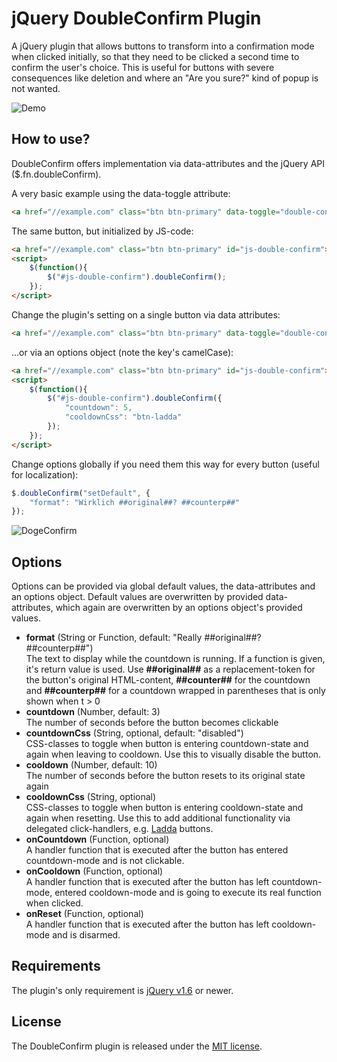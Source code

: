 jQuery DoubleConfirm Plugin
===========================

A jQuery plugin that allows buttons to transform into a confirmation mode when clicked initially, so that they need to be clicked a second time to confirm the user's choice.
This is useful for buttons with severe consequences like deletion and where an "Are you sure?" kind of popup is not wanted.

![Demo](http://i.imgur.com/aIH4weT.png)



How to use?
-----------

DoubleConfirm offers implementation via data-attributes and the jQuery API ($.fn.doubleConfirm).

A very basic example using the data-toggle attribute:
```html
<a href="//example.com" class="btn btn-primary" data-toggle="double-confirm">Go to example.com</a>
```

The same button, but initialized by JS-code:
```html
<a href="//example.com" class="btn btn-primary" id="js-double-confirm">Go to example.com</a>
<script>
	$(function(){
		$("#js-double-confirm").doubleConfirm();
	});
</script>
```

Change the plugin's setting on a single button via data attributes:
```html
<a href="//example.com" class="btn btn-primary" data-toggle="double-confirm" data-countdown="5" data-cooldown-css="btn-ladda">Go to example.com</a>
```

...or via an options object (note the key's camelCase):
```html
<a href="//example.com" class="btn btn-primary" id="js-double-confirm">Go to example.com</a>
<script>
	$(function(){
		$("#js-double-confirm").doubleConfirm({
			"countdown": 5,
			"cooldownCss": "btn-ladda"
		});
	});
</script>
```

Change options globally if you need them this way for every button (useful for localization):
```javascript
$.doubleConfirm("setDefault", {
	"format": "Wirklich ##original##? ##counterp##"
});
```

![DogeConfirm](http://i.imgur.com/fQ9dw0E.jpg "Doge Confirm")



Options
-------

Options can be provided via global default values, the data-attributes and an options object. Default values are overwritten by provided data-attributes, which again are overwritten by an options object's provided values.

* **format** (String or Function, default: "Really ##original##? ##counterp##")  
  The text to display while the countdown is running. If a function is given, it's return value is used. Use **##original##** as a replacement-token for the button's original HTML-content, **##counter##** for the countdown and **##counterp##** for a countdown wrapped in parentheses that is only shown when t > 0
* **countdown** (Number, default: 3)  
  The number of seconds before the button becomes clickable
* **countdownCss** (String, optional, default: "disabled")  
  CSS-classes to toggle when button is entering countdown-state and again when leaving to cooldown. Use this to visually disable the button.
* **cooldown** (Number, default: 10)  
  The number of seconds before the button resets to its original state again
* **cooldownCss** (String, optional)  
  CSS-classes to toggle when button is entering cooldown-state and again when resetting. Use this to add additional functionality via delegated click-handlers, e.g. [Ladda](http://lab.hakim.se/ladda/) buttons.
* **onCountdown** (Function, optional)  
  A handler function that is executed after the button has entered countdown-mode and is not clickable.
* **onCooldown** (Function, optional)  
  A handler function that is executed after the button has left countdown-mode, entered cooldown-mode and is going to execute its real function when clicked.
* **onReset** (Function, optional)  
  A handler function that is executed after the button has left cooldown-mode and is disarmed.



Requirements
------------

The plugin's only requirement is [jQuery v1.6](http://jquery.com/) or newer.



License
-------

The DoubleConfirm plugin is released under the [MIT license](http://www.opensource.org/licenses/MIT).